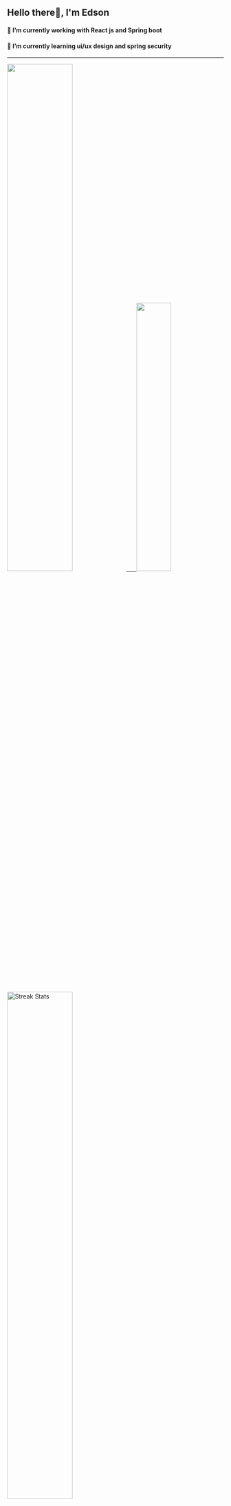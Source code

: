 
## Hello there👋, I'm Edson 

#### 🔭 I’m currently working with React js and Spring boot 
#### 🌱 I’m currently learning ui/ux design and spring security
---
    
  

 <p align="left">
  <a href="https://github.com/EdsonNhancale">
  <img width=55% src="https://github-readme-stats.vercel.app/api?username=EdsonNhancale&show_icons=true&theme=dracula&include_all_commits=true&count_private=true"/>&nbsp;&nbsp;&nbsp;&nbsp;&nbsp;
  <img  width=40% src="https://github-readme-stats.vercel.app/api/top-langs/?username=EdsonNhancale&layout=compact&langs_count=7&theme=dracula"/>
</p>

  <p align="left">
    <a href="https://github.com/EdsonNhancale"><img width=55% alt="Streak Stats" src="https://github-readme-streak-stats.herokuapp.com/?user=EdsonNhancale&theme=dracula"/></a>
   </p>

 
 <!--START_SECTION:waka-->

```txt
From: 16 November 2022 - To: 24 July 2023

Total Time: 485 hrs 18 mins

JavaScript        371 hrs 39 mins ███████████████████░░░░░░   76.58 %
TypeScript        49 hrs 15 mins  ██▓░░░░░░░░░░░░░░░░░░░░░░   10.15 %
Dart              14 hrs 6 mins   ▓░░░░░░░░░░░░░░░░░░░░░░░░   02.91 %
JSON              10 hrs 21 mins  ▓░░░░░░░░░░░░░░░░░░░░░░░░   02.13 %
Other             9 hrs 27 mins   ▒░░░░░░░░░░░░░░░░░░░░░░░░   01.95 %
```

<!--END_SECTION:waka-->

<div> 
  <a href="www.linkedin.com/in/edson-nhancale-7849781a6" target="_blank"><img src="https://img.shields.io/badge/-LinkedIn-%230077B5?style=for-the-badge&logo=linkedin&logoColor=white" target="_blank"></a> 

</div>

